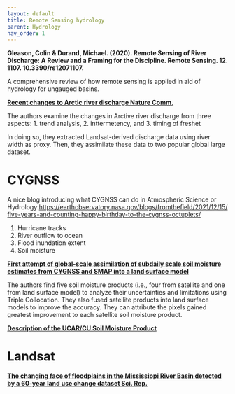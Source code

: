 ```yaml
---
layout: default
title: Remote Sensing hydrology
parent: Hydrology
nav_order: 1
---
```


__Gleason, Colin & Durand, Michael. (2020). Remote Sensing of River Discharge: A Review and a Framing for the Discipline. Remote Sensing. 12. 1107. 10.3390/rs12071107.__

A comprehensive review of how remote sensing is applied in aid of hydrology for ungauged basins.

__[Recent changes to Arctic river discharge Nature Comm.](https://www.nature.com/articles/s41467-021-27228-1)__

The authors examine the changes in Arctive river discharge from three aspects: 1. trend analysis, 2. inttermetency, and 3. timing of freshet

In doing so, they extracted Landsat-derived discharge data using river width as proxy. Then, they assimilate these data to two popular global large dataset.

# CYGNSS

A nice blog introducing what CYGNSS can do in Atmospheric Science or Hydrology:https://earthobservatory.nasa.gov/blogs/fromthefield/2021/12/15/five-years-and-counting-happy-birthday-to-the-cygnss-octuplets/

1. Hurricane tracks
2. River outflow to ocean
3. Flood inundation extent
4. Soil moisture

__[First attempt of global-scale assimilation of subdaily scale soil moisture estimates from CYGNSS and SMAP into a land surface model](https://iopscience.iop.org/article/10.1088/1748-9326/ac0ddf)__

The authors find five soil moisture products (i.e., four from satellite and one from land surface model) to analyze their uncertainties and limitations using Triple Collocation. They also fused satellite products into land surface models to improve the accuracy. They can attribute the pixels gained greatest improvement to each satellite soil moisture product.

__[Description of the UCAR/CU Soil Moisture Product](https://www.mdpi.com/2072-4292/12/10/1558)__


# Landsat

__[The changing face of floodplains in the Mississippi River Basin detected by a 60-year land use change dataset Sci. Rep.](https://www.nature.com/articles/s41597-021-01048-w)__
